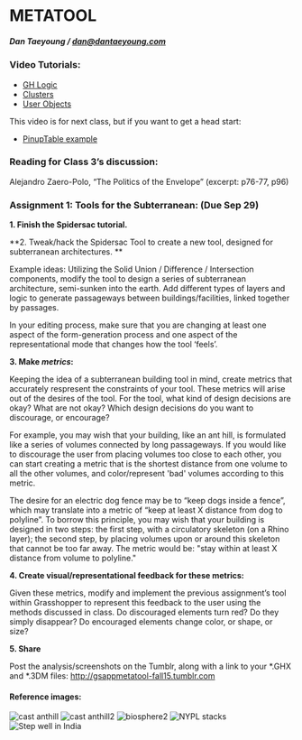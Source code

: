# METATOOL
##### Dan Taeyoung / dan@dantaeyoung.com

### Video Tutorials:

* [GH Logic](http://skilltree.gsapp.org/tutorials/59/)
* [Clusters](http://skilltree.gsapp.org/tutorials/53)
* [User Objects](http://skilltree.gsapp.org/tutorials/58)

This video is for next class, but if you want to get a head start:
* [PinupTable example](http://skilltree.gsapp.org/tutorials/52) 

### Reading for Class 3’s discussion:

Alejandro Zaero-Polo, “The Politics of the Envelope”
(excerpt: p76-77, p96)
	
### Assignment 1: Tools for the Subterranean: (Due Sep 29)


**1. Finish the Spidersac tutorial.**

**2. Tweak/hack the Spidersac Tool to create a new tool, designed for subterranean architectures. **

Example ideas: Utilizing the Solid Union / Difference / Intersection components, modify the tool to design a series of subterranean architecture, semi-sunken into the earth.  Add different types of layers and logic to generate passageways between buildings/facilities, linked together by passages. 

In your editing process, make sure that you are changing at least one aspect of the form-generation process and one aspect of the representational mode that changes how the tool ‘feels’. 

**3. Make *metrics*:**

Keeping the idea of a subterranean building tool in mind, create metrics that accurately respresent the constraints of your tool. These metrics will arise out of the desires of the tool. For the tool, what kind of design decisions are okay? What are not okay? Which design decisions do you want to discourage, or encourage? 

For example, you may wish that your building, like an ant hill, is formulated like a series of volumes connected by long passageways. If you would like to discourage the user from placing volumes too close to each other, you can start creating a metric that is the shortest distance from one volume to all the other volumes, and color/represent 'bad' volumes according to this metric.

The desire for an electric dog fence may be to “keep dogs inside a fence”, which may translate into a metric of “keep at least X distance from dog to polyline”. To borrow this principle, you may wish that your building is designed in two steps: the first step, with a circulatory skeleton (on a Rhino layer); the second step, by placing volumes upon or around this skeleton that cannot be too far away. The metric would be: "stay within at least X distance from volume to polyline."


**4. Create visual/representational feedback for these metrics:**

Given these metrics, modify and implement the previous assignment’s tool within Grasshopper to represent this feedback to the user using the methods discussed in class. Do discouraged elements turn red? Do they simply disappear? Do encouraged elements change color, or shape, or size?

**5. Share**

Post the analysis/screenshots on the Tumblr, along with a link to your *.GHX and *.3DM files: http://gsappmetatool-fall15.tumblr.com

#### Reference images:

![cast anthill](http://i.imgur.com/4khaCDq.jpg)
![cast anthill2](http://i.imgur.com/h503x6a.jpg)
![biosphere2](http://i.imgur.com/E2Xyy6E.jpg)
![NYPL stacks](http://i.imgur.com/6Q8xbRH.jpg)
![Step well in India](http://i.imgur.com/t8AoLYW.jpg)

